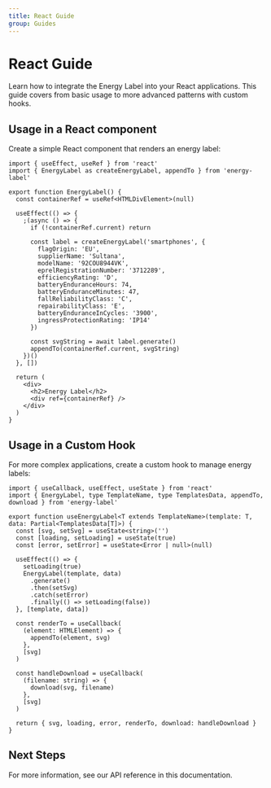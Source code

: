 ```yaml
---
title: React Guide
group: Guides
---
```


# React Guide

Learn how to integrate the Energy Label into your React applications. This guide covers from basic usage to more advanced patterns with custom hooks.

## Usage in a React component

Create a simple React component that renders an energy label:

```tsx
import { useEffect, useRef } from 'react'
import { EnergyLabel as createEnergyLabel, appendTo } from 'energy-label'

export function EnergyLabel() {
  const containerRef = useRef<HTMLDivElement>(null)

  useEffect(() => {
    ;(async () => {
      if (!containerRef.current) return

      const label = createEnergyLabel('smartphones', {
        flagOrigin: 'EU',
        supplierName: 'Sultana',
        modelName: '92COU8944VK',
        eprelRegistrationNumber: '3712289',
        efficiencyRating: 'D',
        batteryEnduranceHours: 74,
        batteryEnduranceMinutes: 47,
        fallReliabilityClass: 'C',
        repairabilityClass: 'E',
        batteryEnduranceInCycles: '3900',
        ingressProtectionRating: 'IP14'
      })

      const svgString = await label.generate()
      appendTo(containerRef.current, svgString)
    })()
  }, [])

  return (
    <div>
      <h2>Energy Label</h2>
      <div ref={containerRef} />
    </div>
  )
}
```

## Usage in a Custom Hook

For more complex applications, create a custom hook to manage energy labels:

```tsx
import { useCallback, useEffect, useState } from 'react'
import { EnergyLabel, type TemplateName, type TemplatesData, appendTo, download } from 'energy-label'

export function useEnergyLabel<T extends TemplateName>(template: T, data: Partial<TemplatesData[T]>) {
  const [svg, setSvg] = useState<string>('')
  const [loading, setLoading] = useState(true)
  const [error, setError] = useState<Error | null>(null)

  useEffect(() => {
    setLoading(true)
    EnergyLabel(template, data)
      .generate()
      .then(setSvg)
      .catch(setError)
      .finally(() => setLoading(false))
  }, [template, data])

  const renderTo = useCallback(
    (element: HTMLElement) => {
      appendTo(element, svg)
    },
    [svg]
  )

  const handleDownload = useCallback(
    (filename: string) => {
      download(svg, filename)
    },
    [svg]
  )

  return { svg, loading, error, renderTo, download: handleDownload }
}
```

## Next Steps

For more information, see our API reference in this documentation.

